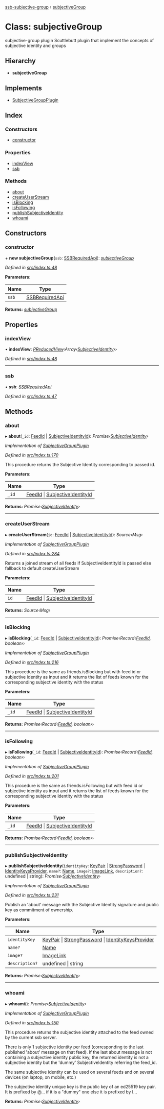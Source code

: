 [ssb-subjective-group](../README.md) › [subjectiveGroup](subjectivegroup.md)

# Class: subjectiveGroup

subjective-group plugin
Scuttlebutt plugin that implement the concepts of subjective identity and groups

## Hierarchy

* **subjectiveGroup**

## Implements

* [SubjectiveGroupPlugin](../interfaces/subjectivegroupplugin.md)

## Index

### Constructors

* [constructor](subjectivegroup.md#constructor)

### Properties

* [indexView](subjectivegroup.md#indexview)
* [ssb](subjectivegroup.md#ssb)

### Methods

* [about](subjectivegroup.md#about)
* [createUserStream](subjectivegroup.md#createuserstream)
* [isBlocking](subjectivegroup.md#isblocking)
* [isFollowing](subjectivegroup.md#isfollowing)
* [publishSubjectiveIdentity](subjectivegroup.md#publishsubjectiveidentity)
* [whoami](subjectivegroup.md#whoami)

## Constructors

###  constructor

\+ **new subjectiveGroup**(`ssb`: [SSBRequiredApi](../interfaces/ssbrequiredapi.md)): *[subjectiveGroup](subjectivegroup.md)*

*Defined in [src/index.ts:48](https://github.com/gpicron/ssb-subjective-group/blob/3740865/src/index.ts#L48)*

**Parameters:**

Name | Type |
------ | ------ |
`ssb` | [SSBRequiredApi](../interfaces/ssbrequiredapi.md) |

**Returns:** *[subjectiveGroup](subjectivegroup.md)*

## Properties

###  indexView

• **indexView**: *[PReducedView](../interfaces/preducedview.md)‹Array‹[SubjectiveIdentity](subjectiveidentity.md)››*

*Defined in [src/index.ts:48](https://github.com/gpicron/ssb-subjective-group/blob/3740865/src/index.ts#L48)*

___

###  ssb

• **ssb**: *[SSBRequiredApi](../interfaces/ssbrequiredapi.md)*

*Defined in [src/index.ts:47](https://github.com/gpicron/ssb-subjective-group/blob/3740865/src/index.ts#L47)*

## Methods

###  about

▸ **about**(`_id`: [FeedId](../README.md#feedid) | [SubjectiveIdentityId](../README.md#subjectiveidentityid)): *Promise‹[SubjectiveIdentity](subjectiveidentity.md)›*

*Implementation of [SubjectiveGroupPlugin](../interfaces/subjectivegroupplugin.md)*

*Defined in [src/index.ts:170](https://github.com/gpicron/ssb-subjective-group/blob/3740865/src/index.ts#L170)*

This procedure returns the Subjective Identity corresponding to passed id.

**Parameters:**

Name | Type |
------ | ------ |
`_id` | [FeedId](../README.md#feedid) &#124; [SubjectiveIdentityId](../README.md#subjectiveidentityid) |

**Returns:** *Promise‹[SubjectiveIdentity](subjectiveidentity.md)›*

___

###  createUserStream

▸ **createUserStream**(`id`: [FeedId](../README.md#feedid) | [SubjectiveIdentityId](../README.md#subjectiveidentityid)): *Source‹Msg›*

*Implementation of [SubjectiveGroupPlugin](../interfaces/subjectivegroupplugin.md)*

*Defined in [src/index.ts:284](https://github.com/gpicron/ssb-subjective-group/blob/3740865/src/index.ts#L284)*

Returns a joined stream of all feeds if SubjectiveIdentityId is passed else fallback to default
createUserStream

**Parameters:**

Name | Type |
------ | ------ |
`id` | [FeedId](../README.md#feedid) &#124; [SubjectiveIdentityId](../README.md#subjectiveidentityid) |

**Returns:** *Source‹Msg›*

___

###  isBlocking

▸ **isBlocking**(`_id`: [FeedId](../README.md#feedid) | [SubjectiveIdentityId](../README.md#subjectiveidentityid)): *Promise‹Record‹[FeedId](../README.md#feedid), boolean››*

*Implementation of [SubjectiveGroupPlugin](../interfaces/subjectivegroupplugin.md)*

*Defined in [src/index.ts:216](https://github.com/gpicron/ssb-subjective-group/blob/3740865/src/index.ts#L216)*

This procedure is the same as friends.isBlocking but with feed id or subjective identity as input and it
returns the list of feeds known for the corresponding subjective identity with the status

**Parameters:**

Name | Type |
------ | ------ |
`_id` | [FeedId](../README.md#feedid) &#124; [SubjectiveIdentityId](../README.md#subjectiveidentityid) |

**Returns:** *Promise‹Record‹[FeedId](../README.md#feedid), boolean››*

___

###  isFollowing

▸ **isFollowing**(`_id`: [FeedId](../README.md#feedid) | [SubjectiveIdentityId](../README.md#subjectiveidentityid)): *Promise‹Record‹[FeedId](../README.md#feedid), boolean››*

*Implementation of [SubjectiveGroupPlugin](../interfaces/subjectivegroupplugin.md)*

*Defined in [src/index.ts:201](https://github.com/gpicron/ssb-subjective-group/blob/3740865/src/index.ts#L201)*

This procedure is the same as friends.isFollowing but with feed id or subjective identity as input and it
returns the list of feeds known for the corresponding subjective identity with the status

**Parameters:**

Name | Type |
------ | ------ |
`_id` | [FeedId](../README.md#feedid) &#124; [SubjectiveIdentityId](../README.md#subjectiveidentityid) |

**Returns:** *Promise‹Record‹[FeedId](../README.md#feedid), boolean››*

___

###  publishSubjectiveIdentity

▸ **publishSubjectiveIdentity**(`identityKey`: [KeyPair](../README.md#keypair) | [StrongPassword](../README.md#strongpassword) | [IdentityKeysProvider](../README.md#identitykeysprovider), `name?`: [Name](../README.md#name), `image?`: [ImageLink](../README.md#imagelink), `description?`: undefined | string): *Promise‹[SubjectiveIdentity](subjectiveidentity.md)›*

*Implementation of [SubjectiveGroupPlugin](../interfaces/subjectivegroupplugin.md)*

*Defined in [src/index.ts:231](https://github.com/gpicron/ssb-subjective-group/blob/3740865/src/index.ts#L231)*

Publish an 'about' message with the Subjective Identity signature and public key as commitment of ownership.

**Parameters:**

Name | Type |
------ | ------ |
`identityKey` | [KeyPair](../README.md#keypair) &#124; [StrongPassword](../README.md#strongpassword) &#124; [IdentityKeysProvider](../README.md#identitykeysprovider) |
`name?` | [Name](../README.md#name) |
`image?` | [ImageLink](../README.md#imagelink) |
`description?` | undefined &#124; string |

**Returns:** *Promise‹[SubjectiveIdentity](subjectiveidentity.md)›*

___

###  whoami

▸ **whoami**(): *Promise‹[SubjectiveIdentity](subjectiveidentity.md)›*

*Implementation of [SubjectiveGroupPlugin](../interfaces/subjectivegroupplugin.md)*

*Defined in [src/index.ts:150](https://github.com/gpicron/ssb-subjective-group/blob/3740865/src/index.ts#L150)*

This procedure returns the subjective identity attached to the feed owned by the current ssb server.

There is only 1 subjective identity per feed (corresponding to the last published 'about' message on that feed).
If the last about message is not containing a subjective identity public key, the returned identity is not a subjective
identity but the 'dummy' SubjectiveIdentity referring the feed_id.

The same subjective identity can be used on several feeds and on several devices (on laptop, on mobile, etc.)

The subjective identity unique key is the public key of an ed25519 key pair. It is prefixed by @... if it is a "dummy" one
else it is prefixed by I...

**Returns:** *Promise‹[SubjectiveIdentity](subjectiveidentity.md)›*
